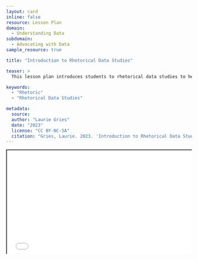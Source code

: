 ```yaml
---
layout: card
inline: false
resource: Lesson Plan
domain:
  - Understanding Data
subdomain:
  - Advocating with Data
sample_resource: true

title: "Introduction to Rhetorical Data Studies"

teaser: >
  This lesson plan introduces students to rhetorical data studies to help deepen their understanding of how this critical and productive framework can be useful for analyzing and generating data advocacy projects. During this lesson plan, students have opportunities to review key concepts related to rhetorical data studies, explore the rhetorical dimensions of data and data advocacy, and consider best practices and possible roadmaps for doing data advocacy. 

keywords:
  - "Rhetoric"
  - "Rhetorical Data Studies"

metadata:
  source: 
  author: "Laurie Gries"
  date: "2023"
  license: "CC BY-NC-SA"
  citation: "Gries, Laurie. 2023. 'Introduction to Rhetorical Data Studies Lesson Plan.' Data Advocacy for All, University of Colorado Boulder."
---
```

<div style="position: relative; padding-bottom: 56.25%; height: 0; overflow: hidden;"><iframe src="../assets/pdf/Lesson Plan-Introduction to Rhetorical Data Studies.pdf" width="100%" title="Lesson Plan-Introduction to Rhetorical Data Studies" style="border:2px #323639 solid; position: absolute; top: 0; left: 0; right: 0; bottom: 0; height: 100%; max-width: 100%;"></iframe></div>
